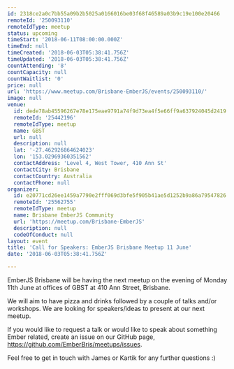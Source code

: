 ```yaml
---
id: 2318ce2a0c7bb55a09b2b5025a0166016be03f68f46589a03b9c19e100e20466
remoteId: '250093110'
remoteIdType: meetup
status: upcoming
timeStart: '2018-06-11T08:00:00.000Z'
timeEnd: null
timeCreated: '2018-06-03T05:38:41.756Z'
timeUpdated: '2018-06-03T05:38:41.756Z'
countAttending: '8'
countCapacity: null
countWaitlist: '0'
price: null
url: 'https://www.meetup.com/Brisbane-EmberJS/events/250093110/'
image: null
venue:
  id: dede78ab45596267e78e175eae9791a74f9d73ea4f5e66ff9a637924045d2419
  remoteId: '25442196'
  remoteIdType: meetup
  name: GBST
  url: null
  description: null
  lat: '-27.462926864624023'
  lon: '153.02969360351562'
  contactAddress: 'Level 4, West Tower, 410 Ann St'
  contactCity: Brisbane
  contactCountry: Australia
  contactPhone: null
organizer:
  id: e20771cd26ee1459a7790e2fff069d3bfe5f905b41ae5d1252b9a86a79547826
  remoteId: '25562755'
  remoteIdType: meetup
  name: Brisbane EmberJS Community
  url: 'https://meetup.com/Brisbane-EmberJS'
  description: null
  codeOfConduct: null
layout: event
title: 'Call for Speakers: EmberJS Brisbane Meetup 11 June'
date: '2018-06-03T05:38:41.756Z'

---
```

<p>EmberJS Brisbane will be having the next meetup on the evening of Monday 11th June at offices of GBST at 410 Ann Street, Brisbane.</p> <p>We will aim to have pizza and drinks followed by a couple of talks and/or workshops. We are looking for speakers/ideas to present at our next meetup.</p> <p>If you would like to request a talk or would like to speak about something Ember related, create an issue on our GitHub page, <a href="https://github.com/EmberBris/meetups/issues" class="linkified">https://github.com/EmberBris/meetups/issues</a>.</p> <p>Feel free to get in touch with James or Kartik for any further questions :)</p>
